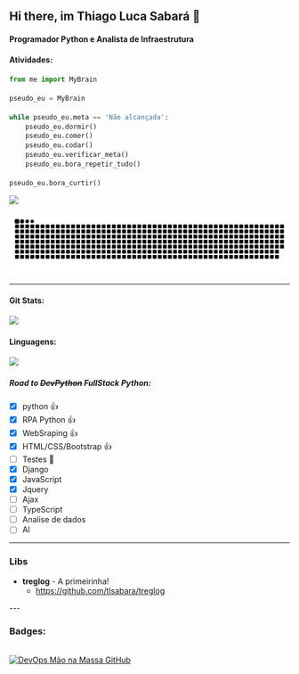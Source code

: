 ## Hi there, im Thiago Luca Sabará 👋
#### Programador Python e Analista de Infraestrutura 
#### Atividades:
```python
from me import MyBrain

pseudo_eu = MyBrain

while pseudo_eu.meta == 'Não alcançada':
    pseudo_eu.dormir()
    pseudo_eu.comer()
    pseudo_eu.codar()
    pseudo_eu.verificar_meta()
    pseudo_eu.bora_repetir_tudo()

pseudo_eu.bora_curtir()
```
<div>
<a href="https://www.linkedin.com/in/tlsabara/" target="_blank"><img src="https://img.shields.io/badge/-LinkedIn-%230077B5?style=for-the-badge&logo=linkedin&logoColor=white" target="_blank"></a> 
  
 ![Snake animation](https://github.com/tlsabara/tlsabara/blob/output/github-contribution-grid-snake.svg)
  
</div>

---

#### Git Stats:
<div align="left">
  <a href="https://www.linkedin.com/in/tlsabara/">
  <img height="170em" src="https://github-readme-stats.vercel.app/api?username=tlsabara&show_icons=true&theme=slateorange&include_all_commits=true&count_private=true"/> 
  </a>
</div>

#### Linguagens:
<div align="left">
  <a href="https://www.linkedin.com/in/tlsabara/">
  <img height="250em" src="https://github-readme-stats.vercel.app/api/top-langs/?username=tlsabara&langs_count=5&theme=slateorange"/>
  </a>
</div>

##### Road to ~~DevPython~~ FullStack Python: 
- [x] python :+1:
- [x] RPA Python :+1:
- [x] WebSraping :+1:
- [x] HTML/CSS/Bootstrap :+1:
- [ ] Testes 🎯
- [x] Django
- [x] JavaScript
- [x] Jquery
- [ ] Ajax
- [ ] TypeScript
- [ ] Analise de dados
- [ ] AI

---

### Libs

<div>

  
* **treglog** - A primeirinha!
  * https://github.com/tlsabara/treglog
  
</div>
---

### Badges:

<div>
    <br>
    <a href="https://creds.arruda.io/events/devops_mao_na_massa_github/e3715232-c3c6-4c76-ad49-525bb048b92f">
        <img  height="100em" src="https://creds.arruda.io/events/devops_mao_na_massa_github/badge.png" alt="DevOps Mão na Massa GitHub" title="DevOps Mão na Massa GitHub" />
    </a>
</div>

